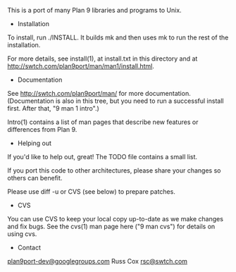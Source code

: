 This is a port of many Plan 9 libraries and programs to Unix.

* Installation

To install, run ./INSTALL.  It builds mk and then uses mk to
run the rest of the installation.  

For more details, see install(1), at install.txt in this directory
and at http://swtch.com/plan9port/man/man1/install.html.

* Documentation

See http://swtch.com/plan9port/man/ for more documentation.
(Documentation is also in this tree, but you need to run
a successful install first.  After that, "9 man 1 intro".)

Intro(1) contains a list of man pages that describe new features
or differences from Plan 9.

* Helping out

If you'd like to help out, great!  The TODO file contains a small list.

If you port this code to other architectures, please share your changes
so others can benefit.

Please use diff -u or CVS (see below) to prepare patches.

* CVS

You can use CVS to keep your local copy up-to-date as we make 
changes and fix bugs.  See the cvs(1) man page here ("9 man cvs")
for details on using cvs.

* Contact

plan9port-dev@googlegroups.com
Russ Cox <rsc@swtch.com>
